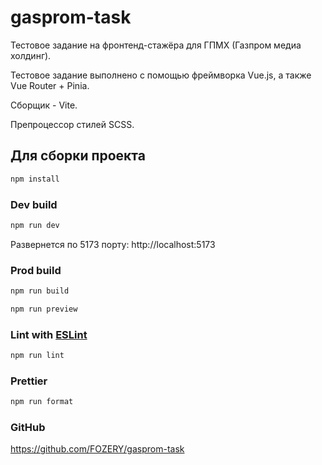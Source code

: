 # gasprom-task

Тестовое задание на фронтенд-стажёра для ГПМХ (Газпром медиа холдинг).

Тестовое задание выполнено с помощью фреймворка Vue.js, а также Vue Router + Pinia. 

Сборщик - Vite. 

Препроцессор стилей SCSS.

## Для сборки проекта

```sh
npm install
```

### Dev build

```sh
npm run dev
```
Развернется по 5173 порту: 
http://localhost:5173 

### Prod build

```sh
npm run build
```

```sh
npm run preview
```

### Lint with [ESLint](https://eslint.org/)

```sh
npm run lint
```

### Prettier
```sh
npm run format
```

### GitHub
https://github.com/FOZERY/gasprom-task
